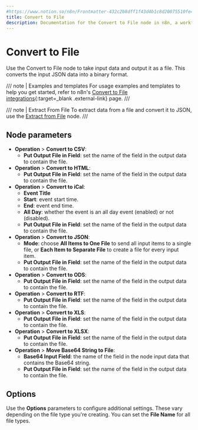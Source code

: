 ```yaml
---
#https://www.notion.so/n8n/Frontmatter-432c2b8dff1f43d4b1c8d20075510fe4
title: Convert to File
description: Documentation for the Convert to File node in n8n, a workflow automation platform. Includes guidance on usage, and links to examples.
---
```


# Convert to File

Use the Convert to File node to take input data and output it as a file. This converts the input JSON data into a binary format.


/// note | Examples and templates
For usage examples and templates to help you get started, refer to n8n's [Convert to File integrations](https://n8n.io/integrations/convert-to-file/){:target=_blank .external-link} page.
///

/// note | Extract From File
To extract data from a file and convert it to JSON, use the [Extract from File](/integrations/builtin/core-nodes/n8n-nodes-base.extractfromfile/) node.
///

## Node parameters


* **Operation** > **Convert to CSV**:
	* **Put Output File in Field**: set the name of the field in the output data to contain the file.
* **Operation** > **Convert to HTML**:
	* **Put Output File in Field**: set the name of the field in the output data to contain the file.
* **Operation** > **Convert to iCal**:
	* **Event Title**
	* **Start**: event start time.
	* **End**: event end time.
	* **All Day**: whether the event is an all day event (enabled) or not (disabled).
	* **Put Output File in Field**: set the name of the field in the output data to contain the file.
* **Operation** > **Convert to JSON**:
	* **Mode**: choose **All Items to One File** to send all input items to a single file, or **Each Item to Separate File** to create a file for every input item.
	* **Put Output File in Field**: set the name of the field in the output data to contain the file.
* **Operation** > **Convert to ODS**:
	* **Put Output File in Field**: set the name of the field in the output data to contain the file.
* **Operation** > **Convert to RTF**:
	* **Put Output File in Field**: set the name of the field in the output data to contain the file.
* **Operation** > **Convert to XLS**:
	* **Put Output File in Field**: set the name of the field in the output data to contain the file.
* **Operation** > **Convert to XLSX**:
	* **Put Output File in Field**: set the name of the field in the output data to contain the file.
* **Operation** > **Move Base64 String to File**:
	* **Base64 Input Field**: the name of the field in the node input data that contains the Base64 string.
	* **Put Output File in Field**: set the name of the field in the output data to contain the file.

## Options

Use the **Options** parameters to configure additional settings. These vary depending on the file type you're creating. You can set the **File Name** for all file types.
